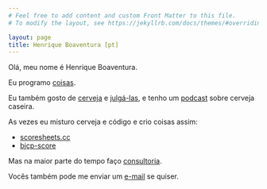 ```yaml
---
# Feel free to add content and custom Front Matter to this file.
# To modify the layout, see https://jekyllrb.com/docs/themes/#overriding-theme-defaults

layout: page
title: Henrique Boaventura [pt]
---
```


Olá, meu nome é Henrique Boaventura.

Eu programo [coisas][coding].

Eu também gosto de [cerveja][beer] e [julgá-las][judge], e tenho um [podcast] sobre cerveja caseira.

As vezes eu misturo cerveja e código e crio coisas assim:
- [scoresheets.cc]
- [bjcp-score]

Mas na maior parte do tempo faço [consultoria][consulting].

Vocês também pode me enviar um [e-mail] se quiser.

[coding]: https://github.com/henriqueboaventura
[judge]: https://www.scoresheets.cc/kidh0
[beer]: https://untappd.com/user/kidh0/
[podcast]: http://www.brassagemforte.com.br
[scoresheets.cc]: http://scoresheets.cc
[bjcp-score]: http://www.brassagemforte.com.br/bjcp-score
[consulting]: https://www.linkedin.com/in/hboaventura/
[e-mail]: mailto:hboaventura@gmail.com